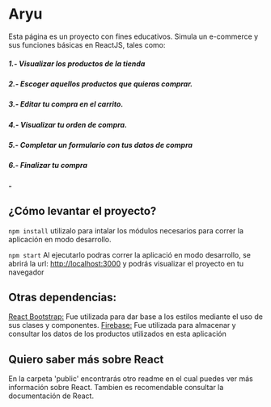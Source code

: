 # Aryu
Esta página es un proyecto con fines educativos.
Simula un e-commerce y sus funciones básicas en ReactJS, tales como:
 ##### 1.- Visualizar los productos de la tienda
 ##### 2.- Escoger aquellos productos que quieras comprar.
 ##### 3.- Editar tu compra en el carrito.
 ##### 4.- Visualizar tu orden de compra.
 ##### 5.- Completar un formulario con tus datos de compra
 ##### 6.- Finalizar tu compra
 ##### -

## ¿Cómo levantar el proyecto?

`npm install`
utilizalo para intalar los módulos necesarios para correr la aplicación en modo desarrollo.

`npm start`
Al ejecutarlo podras correr la aplicació en modo desarrollo, se abrirá la url: [http://localhost:3000](http://localhost:3000) y podrás visualizar el proyecto en tu navegador

## Otras dependencias:
[React Bootstrap:](https://react-bootstrap.github.io) Fue utilizada para dar base a los estilos mediante el uso de sus clases y componentes.
[Firebase:](https://firebase.google.com/) Fue utilizada para almacenar y consultar los datos de los productos utilizados en esta aplicación

## Quiero saber más sobre React

En la carpeta 'public' encontrarás otro readme en el cual puedes ver más información sobre React. 
Tambien es recomendable consultar la documentación de React.